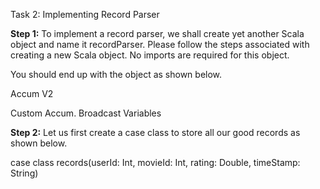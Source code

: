Task 2: Implementing Record Parser

**Step 1:** To implement a record parser, we shall create yet another Scala object and name it recordParser. Please follow the steps associated with creating a new Scala object. No imports are required for this object.

You should end up with the object as shown below.

 
Accum V2

Custom Accum.
Broadcast Variables

 


**Step 2:** Let us first create a case class to store all our good records as shown below.

case class records(userId: Int, movieId: Int, rating: Double, timeStamp: String)
